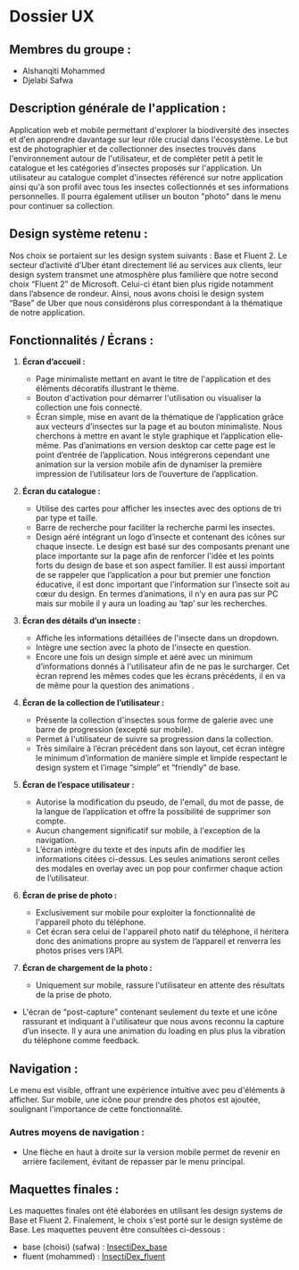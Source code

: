 # Dossier UX

## Membres du groupe :
- Alshanqiti Mohammed
- Djelabi Safwa

## Description générale de l'application :

Application web et mobile permettant d'explorer la biodiversité des insectes et d'en apprendre davantage sur leur rôle crucial dans l'écosystème. 
Le but est de photographier et de collectionner des insectes trouvés dans l'environnement autour de l'utilisateur, et de compléter petit à petit le catalogue et les catégories d'insectes proposés sur l'application. Un utilisateur au catalogue complet d'insectes référencé sur notre application ainsi qu'à son profil avec tous les insectes collectionnés et ses informations personnelles. Il pourra également utiliser un bouton "photo" dans le menu pour continuer sa collection.


## Design système retenu : 


Nos choix se portaient sur les design system suivants : Base et Fluent 2.
Le secteur d’activité d’Uber étant directement lié au services aux clients, leur design system transmet une atmosphère plus familière que notre second choix “Fluent 2” de Microsoft. Celui-ci étant bien plus rigide notamment dans l’absence de rondeur. 
Ainsi, nous avons choisi le design system “Base” de Uber que nous considérons plus correspondant à la thématique de notre application.

## Fonctionnalités / Écrans :

1. **Écran d’accueil :**
   - Page minimaliste mettant en avant le titre de l'application et des éléments décoratifs illustrant le thème.
   - Bouton d'activation pour démarrer l'utilisation ou visualiser la collection une fois connecté.
   - Écran simple, mise en avant de la thématique de l’application grâce aux vecteurs d’insectes sur la page et au bouton minimaliste. Nous cherchons à mettre en avant le style graphique et l’application elle-même.
Pas d’animations en version desktop car cette page est le point d’entrée de l’application. Nous intégrerons cependant une animation sur la version mobile afin de dynamiser la première impression de l’utilisateur lors de l’ouverture de l’application. 

2. **Écran du catalogue :**
   - Utilise des cartes pour afficher les insectes avec des options de tri par type et taille.
   - Barre de recherche pour faciliter la recherche parmi les insectes.
   - Design aéré intégrant un logo d’insecte et contenant des icônes sur chaque insecte. Le design est basé sur des composants prenant une place importante sur la page afin de renforcer l'idée et les points forts du design de base et son aspect familier. Il est aussi important de se rappeler que l’application a pour but premier une fonction éducative, il est donc important que l’information sur l’insecte soit au cœur du design. 
En termes d’animations, il n’y en aura pas sur PC mais sur mobile il y aura un loading au ‘tap’ sur les recherches.

3. **Écran des détails d’un insecte :**
   - Affiche les informations détaillées de l'insecte dans un dropdown.
   - Intègre une section avec la photo de l'insecte en question.
   - Encore une fois un design simple et aéré avec un minimum d’informations donnés à l'utilisateur afin de ne pas le surcharger. Cet écran reprend les mêmes codes que les écrans précédents, il en va de même pour la question des animations .

4. **Écran de la collection de l’utilisateur :**
   - Présente la collection d'insectes sous forme de galerie avec une barre de progression (excepté sur mobile).
   - Permet à l'utilisateur de suivre sa progression dans la collection.
   - Très similaire à l’écran précédent dans son layout, cet écran intègre le minimum d’information de manière simple et limpide respectant le design system et l’image “simple” et “friendly” de base.

5. **Écran de l’espace utilisateur :**
   - Autorise la modification du pseudo, de l'email, du mot de passe, de la langue de l’application et offre la possibilité de supprimer son compte.
   - Aucun changement significatif sur mobile, à l'exception de la navigation.
   - L’écran intègre du texte et des inputs afin de modifier les informations citées ci-dessus. Les seules animations seront celles des modales en overlay avec un pop pour confirmer chaque action de l’utilisateur.

6. **Écran de prise de photo :**
   - Exclusivement sur mobile pour exploiter la fonctionnalité de l'appareil photo du téléphone.
   - Cet écran sera celui de l'appareil photo natif du téléphone, il héritera donc des animations propre au system de l’appareil et renverra les photos prises vers l’API.

7. **Écran de chargement de la photo :**
   - Uniquement sur mobile, rassure l'utilisateur en attente des résultats de la prise de photo.
  - L'écran de “post-capture” contenant seulement du texte et une icône  rassurant et indiquant à l'utilisateur que nous avons reconnu la capture d’un insecte. 
Il y aura une animation du loading en plus plus la vibration du téléphone comme feedback.

## Navigation :

Le menu est visible, offrant une expérience intuitive avec peu d'éléments à afficher. Sur mobile, une icône pour prendre des photos est ajoutée, soulignant l'importance de cette fonctionnalité.

### Autres moyens de navigation :
- Une flèche en haut à droite sur la version mobile permet de revenir en arrière facilement, évitant de repasser par le menu principal.

## Maquettes finales :

Les maquettes finales ont été élaborées en utilisant les design systems de Base et Fluent 2. Finalement, le choix s'est porté sur le design système de Base. Les maquettes peuvent être consultées ci-dessous : 

- base (choisi) (safwa) : [InsectiDex_base](https://www.figma.com/file/NfudSTFo1nVCHj6POoCjZA/InsectiDex_base?type=design&node-id=81%3A95774&mode=design&t=eVJ8XIbOk5PQHMzj-1)
- fluent (mohammed)  : [InsectiDex_fluent](https://www.figma.com/file/KxrfHTcQ61DZqhiUxeWRxP/InsectiDex_fluent?type=design&node-id=0%3A1&mode=design&t=iQWoLjAVvLuuLdBN-1)